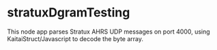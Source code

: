 # stratuxDgramTesting
This node app parses Stratux AHRS UDP messages on port 4000, using KaitaiStruct/Javascript to decode the byte array.
